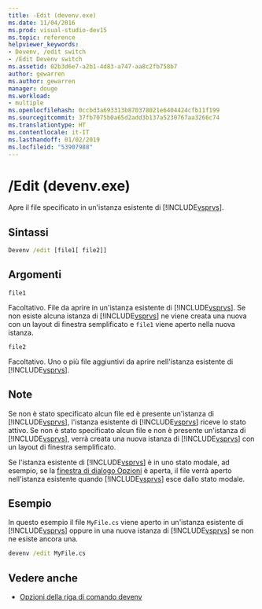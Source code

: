 ```yaml
---
title: -Edit (devenv.exe)
ms.date: 11/04/2016
ms.prod: visual-studio-dev15
ms.topic: reference
helpviewer_keywords:
- Devenv, /edit switch
- /Edit Devenv switch
ms.assetid: 02b3d6e7-a2b1-4d83-a747-aa8c2fb758b7
author: gewarren
ms.author: gewarren
manager: douge
ms.workload:
- multiple
ms.openlocfilehash: 0ccbd3a693313b870378021e6404424cfb11f199
ms.sourcegitcommit: 37fb7075b0a65d2add3b137a5230767aa3266c74
ms.translationtype: HT
ms.contentlocale: it-IT
ms.lasthandoff: 01/02/2019
ms.locfileid: "53907988"
---
```

# <a name="edit-devenvexe"></a>/Edit (devenv.exe)
Apre il file specificato in un'istanza esistente di [!INCLUDE[vsprvs](../../code-quality/includes/vsprvs_md.md)].

## <a name="syntax"></a>Sintassi

```cmd
Devenv /edit [file1[ file2]]
```

## <a name="arguments"></a>Argomenti
 `file1`

 Facoltativo. File da aprire in un'istanza esistente di [!INCLUDE[vsprvs](../../code-quality/includes/vsprvs_md.md)]. Se non esiste alcuna istanza di [!INCLUDE[vsprvs](../../code-quality/includes/vsprvs_md.md)] ne viene creata una nuova con un layout di finestra semplificato e `file1` viene aperto nella nuova istanza.

 `file2`

 Facoltativo. Uno o più file aggiuntivi da aprire nell'istanza esistente di [!INCLUDE[vsprvs](../../code-quality/includes/vsprvs_md.md)].

## <a name="remarks"></a>Note
 Se non è stato specificato alcun file ed è presente un'istanza di [!INCLUDE[vsprvs](../../code-quality/includes/vsprvs_md.md)], l'istanza esistente di [!INCLUDE[vsprvs](../../code-quality/includes/vsprvs_md.md)] riceve lo stato attivo. Se non è stato specificato alcun file e non è presente un'istanza di [!INCLUDE[vsprvs](../../code-quality/includes/vsprvs_md.md)], verrà creata una nuova istanza di [!INCLUDE[vsprvs](../../code-quality/includes/vsprvs_md.md)] con un layout di finestra semplificato.

 Se l'istanza esistente di [!INCLUDE[vsprvs](../../code-quality/includes/vsprvs_md.md)] è in uno stato modale, ad esempio, se la [finestra di dialogo Opzioni](../../ide/reference/options-dialog-box-visual-studio.md) è aperta, il file verrà aperto nell'istanza esistente quando [!INCLUDE[vsprvs](../../code-quality/includes/vsprvs_md.md)] esce dallo stato modale.

## <a name="example"></a>Esempio
 In questo esempio il file `MyFile.cs` viene aperto in un'istanza esistente di [!INCLUDE[vsprvs](../../code-quality/includes/vsprvs_md.md)] oppure in una nuova istanza di [!INCLUDE[vsprvs](../../code-quality/includes/vsprvs_md.md)] se non ne esiste ancora una.

```cmd
devenv /edit MyFile.cs
```

## <a name="see-also"></a>Vedere anche

- [Opzioni della riga di comando devenv](../../ide/reference/devenv-command-line-switches.md)